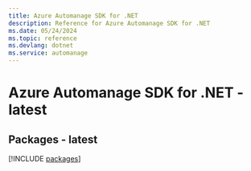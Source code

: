 ```yaml
---
title: Azure Automanage SDK for .NET
description: Reference for Azure Automanage SDK for .NET
ms.date: 05/24/2024
ms.topic: reference
ms.devlang: dotnet
ms.service: automanage
---
```

# Azure Automanage SDK for .NET - latest
## Packages - latest
[!INCLUDE [packages](automanage-index.md)]